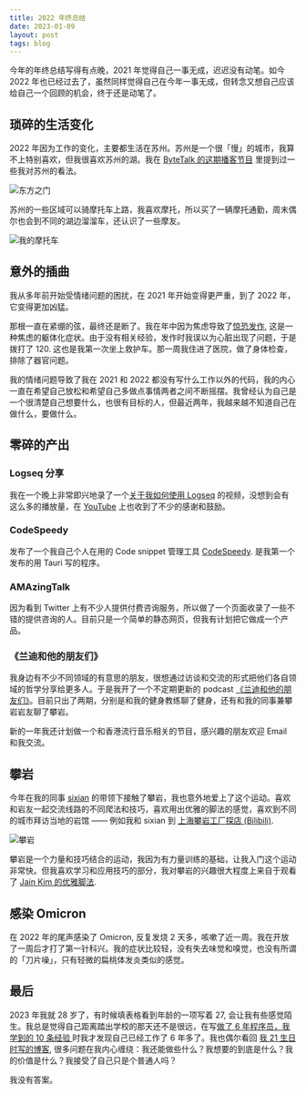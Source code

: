 ```yaml
---
title: 2022 年终总结
date: 2023-01-09
layout: post
tags: blog
---
```


今年的年终总结写得有点晚，2021 年觉得自己一事无成，迟迟没有动笔。如今 2022 年也已经过去了，虽然同样觉得自己在今年一事无成，但转念又想自己应该给自己一个回顾的机会，终于还是动笔了。

## 琐碎的生活变化

2022 年因为工作的变化，主要都生活在苏州。苏州是一个很「慢」的城市，我算不上特别喜欢，但我很喜欢苏州的湖。我在 [ByteTalk 的这期播客节目](https://bytetalk.fm/posts/episode-4/) 里提到过一些我对苏州的看法。

![东方之门](https://gbstatic.djyde.com/uPic/csxbJO.jpg?x-oss-process=style/80)

苏州的一些区域可以骑摩托车上路，我喜欢摩托，所以买了一辆摩托通勤，周末偶尔也会到不同的湖边溜溜车，还认识了一些摩友。

![我的摩托车](https://gbstatic.djyde.com/uPic/gwPep7.jpg?x-oss-process=style/80)

## 意外的插曲

我从多年前开始受情绪问题的困扰，在 2021 年开始变得更严重，到了 2022 年，它变得更加凶猛。

那根一直在紧绷的弦，最终还是断了。我在年中因为焦虑导致了[惊恐发作](https://www.mayoclinic.org/zh-hans/diseases-conditions/panic-attacks/symptoms-causes/syc-20376021), 这是一种焦虑的躯体化症状。由于没有相关经验，发作时我误以为心脏出现了问题，于是拨打了 120. 这也是我第一次坐上救护车。那一周我住进了医院，做了身体检查，排除了器官问题。

我的情绪问题导致了我在 2021 和 2022 都没有写什么工作以外的代码，我的内心一直在希望自己放松和希望自己多做点事情两者之间不断摇摆。我曾经认为自己是一个很清楚自己想要什么，也很有目标的人，但最近两年，我越来越不知道自己在做什么，要做什么。

## 零碎的产出

### Logseq 分享

我在一个晚上非常即兴地录了一个[关于我如何使用 Logseq](https://www.bilibili.com/video/BV1X44y1K7X1) 的视频，没想到会有这么多的播放量，在 [YouTube](https://www.youtube.com/watch?v=DxoGJBb1mWQ) 上也收到了不少的感谢和鼓励。

### CodeSpeedy

发布了一个我自己个人在用的 Code snippet 管理工具 [CodeSpeedy](https://codespeedy.randyloop.com/). 是我第一个发布的用 Tauri 写的程序。

### AMAzingTalk

因为看到 Twitter 上有不少人提供付费咨询服务，所以做了一个页面收录了一些不错的提供咨询的人。目前只是一个简单的静态网页，但我有计划把它做成一个产品。

### 《兰迪和他的朋友们》

我身边有不少不同领域的有意思的朋友，很想通过访谈和交流的形式把他们各自领域的哲学分享给更多人。于是我开了一个不定期更新的 podcast [《兰迪和他的朋友们》](https://www.xiaoyuzhoufm.com/podcast/62dc4ab2fa15142e17251f03)。目前只出了两期，分别是和我的健身教练聊了健身，还有和我的同事兼攀岩岩友聊了攀岩。

新的一年我还计划做一个和香港流行音乐相关的节目，感兴趣的朋友欢迎 Email 和我交流。

## 攀岩

今年在我的同事 [sixian](https://www.xiaoyuzhoufm.com/episode/637b7cd6882ce82fb6458b61) 的带领下接触了攀岩，我也意外地爱上了这个运动。喜欢和岩友一起交流线路的不同爬法和技巧，喜欢用出优雅的脚法的感觉，喜欢到不同的城市拜访当地的岩馆 —— 例如我和 sixian 到 [上海攀岩工厂探店 (Bilibili)](https://www.bilibili.com/video/BV1dg411i7XU).

![攀岩](https://gbstatic.djyde.com/uPic/0DfpeL.jpg?x-oss-process=style/80)

攀岩是一个力量和技巧结合的运动，我因为有力量训练的基础，让我入门这个运动非常快。但我喜欢学习和应用技巧的部分，我对攀岩的兴趣很大程度上来自于观看了 [Jain Kim 的优雅脚法](https://www.bilibili.com/video/BV13s411j7fe).

## 感染 Omicron

在 2022 年的尾声感染了 Omicron, 反复发烧 2 天多，咳嗽了近一周。我在开放了一周后才打了第一针科兴。我的症状比较轻，没有失去味觉和嗅觉，也没有所谓的「刀片噪」，只有轻微的扁桃体发炎类似的感觉。

## 最后

2023 年我就 28 岁了，有时候填表格看到年龄的一项写着 27, 会让我有些感觉陌生。我总是觉得自己距离踏出学校的那天还不是很远，在写[做了 6 年程序员，我学到的 10 条经验
](/blog/things-i-learnt-after-6-years-as-software-engineer/) 时我才发现自己已经工作了 6 年多了。我也偶尔看回 [我 21 生日时写的博客](/blog/say-in-21/), 很多问题在我内心缠绕：我还能做些什么？我想要的到底是什么？我的价值是什么？我接受了自己只是个普通人吗？

我没有答案。